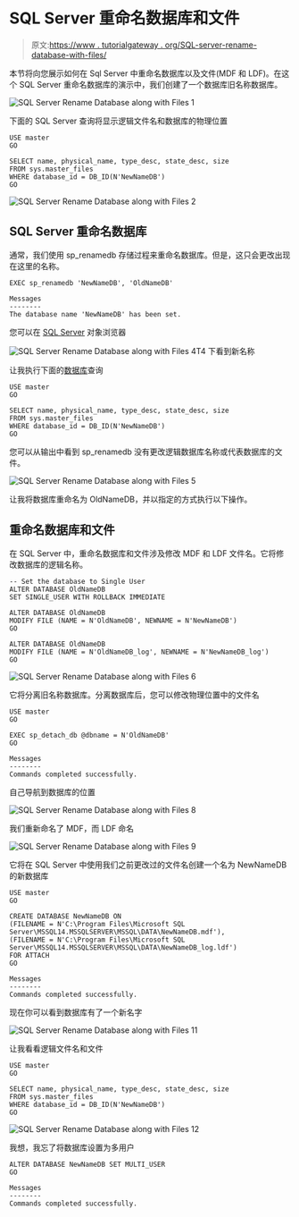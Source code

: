 # SQL Server 重命名数据库和文件

> 原文:[https://www . tutorialgateway . org/SQL-server-rename-database-with-files/](https://www.tutorialgateway.org/sql-server-rename-database-along-with-files/)

本节将向您展示如何在 Sql Server 中重命名数据库以及文件(MDF 和 LDF)。在这个 SQL Server 重命名数据库的演示中，我们创建了一个数据库旧名称数据库。

![SQL Server Rename Database along with Files 1](img/b85df05728c7fccfc2622b1b81d46cdb.png)

下面的 SQL Server 查询将显示逻辑文件名和数据库的物理位置

```
USE master
GO

SELECT name, physical_name, type_desc, state_desc, size 
FROM sys.master_files
WHERE database_id = DB_ID(N'NewNameDB')
GO
```

![SQL Server Rename Database along with Files 2](img/3f3f313b2007943d104d2aecbcdb4ba3.png)

## SQL Server 重命名数据库

通常，我们使用 sp_renamedb 存储过程来重命名数据库。但是，这只会更改出现在这里的名称。

```
EXEC sp_renamedb 'NewNameDB', 'OldNameDB'
```

```
Messages
--------
The database name 'NewNameDB' has been set.
```

您可以在 [SQL Server](https://www.tutorialgateway.org/sql/) 对象浏览器

![SQL Server Rename Database along with Files 4](img/816be758d2e35340d74f0295992388d9.png)T4 下看到新名称

让我执行下面的[数据库](https://www.tutorialgateway.org/how-to-create-database-in-sql-server/)查询

```
USE master
GO

SELECT name, physical_name, type_desc, state_desc, size 
FROM sys.master_files
WHERE database_id = DB_ID(N'NewNameDB')
GO
```

您可以从输出中看到 sp_renamedb 没有更改逻辑数据库名称或代表数据库的文件。

![SQL Server Rename Database along with Files 5](img/e43a278b10613fa965ff0f9411068fe2.png)

让我将数据库重命名为 OldNameDB，并以指定的方式执行以下操作。

## 重命名数据库和文件

在 SQL Server 中，重命名数据库和文件涉及修改 MDF 和 LDF 文件名。它将修改数据库的逻辑名称。

```
-- Set the database to Single User
ALTER DATABASE OldNameDB 
SET SINGLE_USER WITH ROLLBACK IMMEDIATE

ALTER DATABASE OldNameDB 
MODIFY FILE (NAME = N'OldNameDB', NEWNAME = N'NewNameDB')
GO

ALTER DATABASE OldNameDB 
MODIFY FILE (NAME = N'OldNameDB_log', NEWNAME = N'NewNameDB_log')
GO
```

![SQL Server Rename Database along with Files 6](img/259d3336db5aa81524782b483813520c.png)

它将分离旧名称数据库。分离数据库后，您可以修改物理位置中的文件名

```
USE master
GO

EXEC sp_detach_db @dbname = N'OldNameDB'
GO
```

```
Messages
--------
Commands completed successfully.
```

自己导航到数据库的位置

![SQL Server Rename Database along with Files 8](img/7f0e175f02ba21f7f9b87f7c5773f189.png)

我们重新命名了 MDF，而 LDF 命名

![SQL Server Rename Database along with Files 9](img/21e346ea2f44888921f484f6b5d25b6d.png)

它将在 SQL Server 中使用我们之前更改过的文件名创建一个名为 NewNameDB 的新数据库

```
USE master
GO

CREATE DATABASE NewNameDB ON
(FILENAME = N'C:\Program Files\Microsoft SQL Server\MSSQL14.MSSQLSERVER\MSSQL\DATA\NewNameDB.mdf'),
(FILENAME = N'C:\Program Files\Microsoft SQL Server\MSSQL14.MSSQLSERVER\MSSQL\DATA\NewNameDB_log.ldf') 
FOR ATTACH
GO
```

```
Messages
--------
Commands completed successfully.
```

现在你可以看到数据库有了一个新名字

![SQL Server Rename Database along with Files 11](img/81e91f0da630342ae2e71666a8858c6a.png)

让我看看逻辑文件名和文件

```
USE master
GO

SELECT name, physical_name, type_desc, state_desc, size 
FROM sys.master_files
WHERE database_id = DB_ID(N'NewNameDB')
GO
```

![SQL Server Rename Database along with Files 12](img/b6109eb76d94171562670283249a2420.png)

我想，我忘了将数据库设置为多用户

```
ALTER DATABASE NewNameDB SET MULTI_USER
GO
```

```
Messages
--------
Commands completed successfully.
```